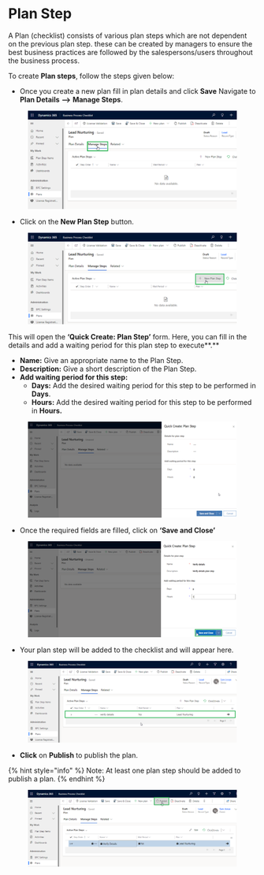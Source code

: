 # Plan Step

A Plan (checklist) consists of various plan steps which are not dependent on the previous plan step. these can be created by managers to ensure the best business practices are followed by the salespersons/users throughout the business process.

To create **Plan steps**, follow the steps given below:

* Once you create a new plan fill in plan details and click **Save** Navigate to **Plan Details** **-->** **Manage Steps**.

<figure><img src="../../../../.gitbook/assets/plan step_1 (2).png" alt=""><figcaption></figcaption></figure>

* Click on the **New Plan Step** button.

<figure><img src="../../../../.gitbook/assets/Plan step_2.png" alt=""><figcaption></figcaption></figure>

This will open the **‘Quick Create: Plan Step’** form. Here, you can fill in the details and add a waiting period for this plan step to execute**.**

* **Name:** Give an appropriate name to the Plan Step.
* **Description:** Give a short description of the Plan Step.
* **Add waiting period for this step:**
  * **Days:** Add the desired waiting period for this step to be performed in **Days**.
  * **Hours:** Add the desired waiting period for this step to be performed in **Hours.**

<figure><img src="../../../../.gitbook/assets/Plan step_3 (2).png" alt=""><figcaption></figcaption></figure>

* Once the required fields are filled, click on **‘Save and Close’**

<figure><img src="../../../../.gitbook/assets/Plan step_3.1.png" alt=""><figcaption></figcaption></figure>

* Your plan step will be added to the checklist and will appear here.

<figure><img src="../../../../.gitbook/assets/plan step_3 (1).png" alt=""><figcaption></figcaption></figure>

* **Click** on **Publish** to publish the plan.

{% hint style="info" %}
Note: At least one plan step should be added to publish a plan.
{% endhint %}

<figure><img src="../../../../.gitbook/assets/Publish checklist.png" alt=""><figcaption></figcaption></figure>
